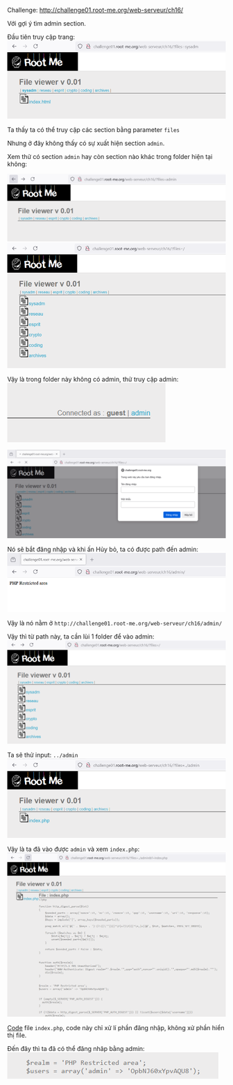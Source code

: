 Challenge: http://challenge01.root-me.org/web-serveur/ch16/

Với gợi ý tìm admin section.

Đầu tiên truy cập trang: 
![alt text](image.png)

Ta thấy ta có thể truy cập các section bằng parameter `files`

Nhưng ở đây không thấy có sự xuất hiện section `admin`.

Xem thử có section `admin` hay còn section nào khác trong folder hiện tại không:

![alt text](image-1.png)
![alt text](image-2.png)

Vậy là trong folder này không có admin, thử truy cập admin:
![alt text](image-3.png)

![alt text](image-4.png)

Nó sẽ bắt đăng nhập và khi ấn Hủy bỏ, ta có được path đến admin:
![alt text](image-5.png)

Vậy là nó nằm ở `http://challenge01.root-me.org/web-serveur/ch16/admin/`

Vậy thì từ path này, ta cần lùi 1 folder để vào admin:
![alt text](image-6.png)

Ta sẽ thử input: `../admin`
![alt text](image-7.png)

Vậy là ta đã vào được `admin` và xem `index.php`:
![alt text](image-8.png)

[Code](index.php) file `index.php`, code này chỉ xử lí phần đăng nhập, không xử phần hiển thị file.

Đến đây thì ta đã có thể đăng nhâp bằng admin: 
![alt text](image-10.png)

